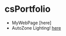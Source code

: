 # csPortfolio

* MyWebPage [here] 
* AutoZone Lighting! [here](https://husseins13.github.io/lightning2/)

```Java


```
